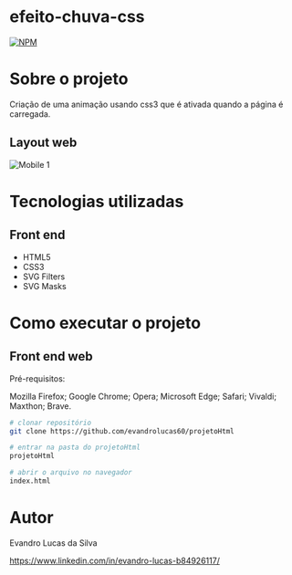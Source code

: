 # efeito-chuva-css
[![NPM](https://img.shields.io/npm/l/react)](https://github.com/evandrolucas60) 

# Sobre o projeto

Criação de uma animação usando css3 que é ativada quando a página é carregada.

## Layout web
![Mobile 1](https://github.com/evandrolucas60/efeito-chuva-css/blob/main/Raining%20Effects.gif)

# Tecnologias utilizadas

## Front end
- HTML5 
- CSS3
- SVG Filters
- SVG Masks


# Como executar o projeto

## Front end web
Pré-requisitos:

Mozilla Firefox;
Google Chrome;
Opera;
Microsoft Edge;
Safari;
Vivaldi;
Maxthon;
Brave.

```bash
# clonar repositório
git clone https://github.com/evandrolucas60/projetoHtml

# entrar na pasta do projetoHtml
projetoHtml

# abrir o arquivo no navegador
index.html 
```

# Autor

Evandro Lucas da Silva

https://www.linkedin.com/in/evandro-lucas-b84926117/
